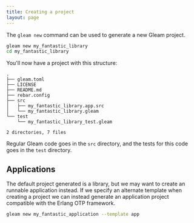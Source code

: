 ```yaml
---
title: Creating a project
layout: page
---
```


The `gleam new` command can be used to generate a new Gleam project.

```sh
gleam new my_fantastic_library
cd my_fantastic_library
```

You'll now have a project with this structure:

```
.
├── gleam.toml
├── LICENSE
├── README.md
├── rebar.config
├── src
│   ├── my_fantastic_library.app.src
│   └── my_fantastic_library.gleam
└── test
    └── my_fantastic_library_test.gleam

2 directories, 7 files
```

Regular Gleam code goes in the `src` directory, and the tests for this code
goes in the `test` directory.


## Applications

The default project generated is a library, but we may want to create an
runnable application instead. If we specify an alternate template when
creating a project we can instead generate an application project compatible
with the Erlang OTP framework.

```sh
gleam new my_fantastic_application --template app
```
